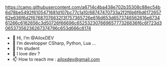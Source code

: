 https://camo.githubusercontent.com/a6714c4ba438e702b35308c88ec54b6d78be5492f6105471681d107bc77c1a10/68747470733a2f2f6b6f6d617265762e636f6d2f67687076632f3f757365726e616d653d6573746562616e673461266c6162656c3d50726f66696c65253230766965777326636f6c6f723d306537356236267374796c653d666c6174


- 👋 Hi, I’m @AiloxDEV
- 👀 I’m developper CSharp, Python, Lua ...
- 🌱 I’m student
- 💞️ I love dev ?
- 📫 How to reach me : ailoxdev@gmail.com

<!---
AiloxDEV/AiloxDEV is a ✨ special ✨ repository because its `README.md` (this file) appears on your GitHub profile.
You can click the Preview link to take a look at your changes.
--->
